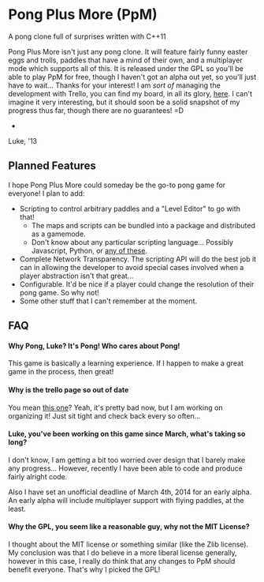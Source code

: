 <!---
 PpM - Pong Plus More - A pong clone full of surprises written with C++11.
 Copyright (C) 2013  Luke San Antonio

 You can contact me (Luke San Antonio) at lukesanantonio@gmail.com!

 This program is free software: you can redistribute it and/or modify
 it under the terms of the GNU General Public License as published by
 the Free Software Foundation, either version 3 of the License, or
 (at your option) any later version.

 This program is distributed in the hope that it will be useful,
 but WITHOUT ANY WARRANTY; without even the implied warranty of
 MERCHANTABILITY or FITNESS FOR A PARTICULAR PURPOSE.  See the
 GNU General Public License for more details.

 You should have received a copy of the GNU General Public License
 along with this program.  If not, see <http://www.gnu.org/licenses/>.
-->
Pong Plus More (PpM)
====================

A pong clone full of surprises written with C++11

Pong Plus More isn't just any pong clone. It will feature fairly funny easter
eggs and trolls, paddles that have a mind of their own, and a multiplayer mode
which supports all of this. It is released under the GPL so you'll be able to
play PpM for free, though I haven't got an alpha out yet, so you'll just have
to wait... Thanks for your interest! I am *sort of* managing the development
with Trello, you can find my board, in all its glory, [here][1]. I can't
imagine it very interesting, but it should soon be a solid snapshot of my
progress thus far, though there are no guarantees! =D

-
Luke, '13

Planned Features
----------------

I hope Pong Plus More could someday be the go-to pong game for everyone! I plan
to add:

 - Scripting to control arbitrary paddles and a "Level Editor" to go with that!
   - The maps and scripts can be bundled into a package and distributed as a
   gamemode.
   - Don't know about any particular scripting language... Possibly Javascript,
   Python, or [any of these][2].
 - Complete Network Transparency. The scripting API will do the best job it can
 in allowing the developer to avoid special cases involved when a player
 abstraction isn't that great...
 - Configurable. It'd be nice if a player could change the resolution of their
 pong game. So why not!
 - Some other stuff that I can't remember at the moment.

FAQ
---

#### Why Pong, Luke? It's Pong! Who cares about Pong!
This game is basically a learning experience. If I happen to make a great game
in the process, then great!

#### Why is the trello page so out of date
You mean [this one][1]? Yeah, it's pretty bad now, but I am working on
organizing it! Just sit tight and check back every so often...

#### Luke, you've been working on this game since March, what's taking so long?
I don't know, I am getting a bit too worried over design that I barely make any
progress... However, recently I have been able to code and produce fairly
alright code.

Also I have set an unofficial deadline of March 4th, 2014 for an
early alpha. An early alpha will include multiplayer support with flying
paddles, at the least.

#### Why the GPL, you seem like a reasonable guy, why not the MIT License?
I thought about the MIT license or something similar (like the Zlib license).
My conclusion was that I do believe in a more liberal license generally,
however in this case, I really do think that any changes to PpM should benefit
everyone. That's why I picked the GPL!

[1]: <https://trello.com/b/6kkfz2kJ/pong-plus-more>
[2]: <http://codeplea.com/game-scripting-languages>
